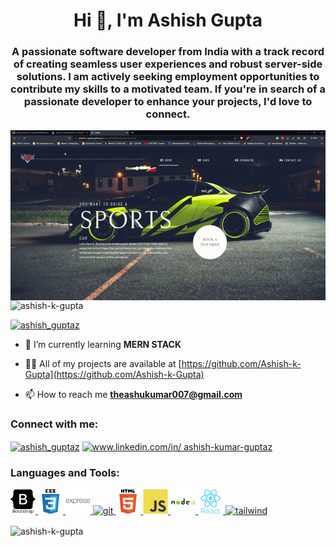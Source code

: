 <h1 align="center">Hi 👋, I'm Ashish Gupta</h1>
<h3 align="center">A passionate software developer from India with a track record of creating seamless user experiences and robust server-side solutions. I am actively seeking employment opportunities to contribute my skills to a motivated team. If you're in search of a passionate developer to enhance your projects, I'd love to connect.</h3>
<img align="right" alt="GIF from my IgniteYourWheels" project width="600" src="https://github.com/Ashish-k-Gupta/Ashish-k-Gupta/blob/main/ezgif.com-video-to-gif.gif">

<p align="left"> <img src="https://komarev.com/ghpvc/?username=ashish-k-gupta&label=Profile%20views&color=0e75b6&style=flat" alt="ashish-k-gupta" /> </p>

<p align="left"> <a href="https://twitter.com/ashish_guptaz" target="blank"><img src="https://img.shields.io/twitter/follow/ashish_guptaz?logo=twitter&style=for-the-badge" alt="ashish_guptaz" /></a> </p>

- 🌱 I’m currently learning **MERN STACK**

- 👨‍💻 All of my projects are available at [https://github.com/Ashish-k-Gupta](https://github.com/Ashish-k-Gupta)

- 📫 How to reach me **theashukumar007@gmail.com**

<h3 align="left">Connect with me:</h3>
<p align="left">
<a href="https://twitter.com/ashish_guptaz" target="blank"><img align="center" src="https://raw.githubusercontent.com/rahuldkjain/github-profile-readme-generator/master/src/images/icons/Social/twitter.svg" alt="ashish_guptaz" height="30" width="40" /></a>
<a href="https://linkedin.com/in/www.linkedin.com/in/ ashish-kumar-guptaz" target="blank"><img align="center" src="https://raw.githubusercontent.com/rahuldkjain/github-profile-readme-generator/master/src/images/icons/Social/linked-in-alt.svg" alt="www.linkedin.com/in/ ashish-kumar-guptaz" height="30" width="40" /></a>
</p>

<h3 align="left">Languages and Tools:</h3>
<p align="left"> <a href="https://getbootstrap.com" target="_blank" rel="noreferrer"> <img src="https://raw.githubusercontent.com/devicons/devicon/master/icons/bootstrap/bootstrap-plain-wordmark.svg" alt="bootstrap" width="40" height="40"/> </a> <a href="https://www.w3schools.com/css/" target="_blank" rel="noreferrer"> <img src="https://raw.githubusercontent.com/devicons/devicon/master/icons/css3/css3-original-wordmark.svg" alt="css3" width="40" height="40"/> </a> <a href="https://expressjs.com" target="_blank" rel="noreferrer"> <img src="https://raw.githubusercontent.com/devicons/devicon/master/icons/express/express-original-wordmark.svg" alt="express" width="40" height="40"/> </a> <a href="https://git-scm.com/" target="_blank" rel="noreferrer"> <img src="https://www.vectorlogo.zone/logos/git-scm/git-scm-icon.svg" alt="git" width="40" height="40"/> </a> <a href="https://www.w3.org/html/" target="_blank" rel="noreferrer"> <img src="https://raw.githubusercontent.com/devicons/devicon/master/icons/html5/html5-original-wordmark.svg" alt="html5" width="40" height="40"/> </a> <a href="https://developer.mozilla.org/en-US/docs/Web/JavaScript" target="_blank" rel="noreferrer"> <img src="https://raw.githubusercontent.com/devicons/devicon/master/icons/javascript/javascript-original.svg" alt="javascript" width="40" height="40"/> </a> <a href="https://nodejs.org" target="_blank" rel="noreferrer"> <img src="https://raw.githubusercontent.com/devicons/devicon/master/icons/nodejs/nodejs-original-wordmark.svg" alt="nodejs" width="40" height="40"/> </a> <a href="https://reactjs.org/" target="_blank" rel="noreferrer"> <img src="https://raw.githubusercontent.com/devicons/devicon/master/icons/react/react-original-wordmark.svg" alt="react" width="40" height="40"/> </a> <a href="https://tailwindcss.com/" target="_blank" rel="noreferrer"> <img src="https://www.vectorlogo.zone/logos/tailwindcss/tailwindcss-icon.svg" alt="tailwind" width="40" height="40"/> </a> </p>

<p><img align="center" src="https://github-readme-stats.vercel.app/api/top-langs?username=ashish-k-gupta&show_icons=true&locale=en&layout=compact" alt="ashish-k-gupta" /></p>
